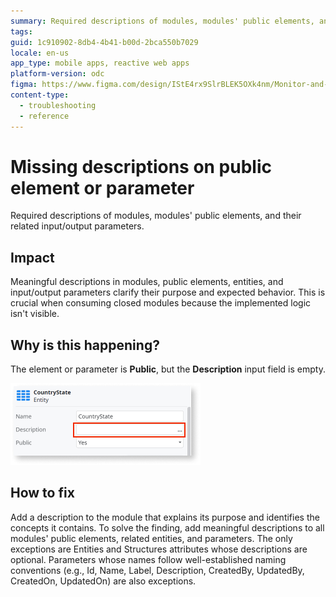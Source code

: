 ```yaml
---
summary: Required descriptions of modules, modules' public elements, and their related input/output parameters.
tags:
guid: 1c910902-8db4-4b41-b00d-2bca550b7029
locale: en-us
app_type: mobile apps, reactive web apps
platform-version: odc
figma: https://www.figma.com/design/IStE4rx9SlrBLEK5OXk4nm/Monitor-and-troubleshoot-apps?node-id=3523-110&node-type=CANVAS&t=fro20soaPpjjIXwf-0
content-type:
  - troubleshooting
  - reference
---
```


# Missing descriptions on public element or parameter

Required descriptions of modules, modules' public elements, and their related input/output parameters.

## Impact

Meaningful descriptions in modules, public elements, entities, and input/output parameters clarify their purpose and expected behavior. This is crucial when consuming closed modules because the implemented logic isn't visible.

## Why is this happening?

The element or parameter is **Public**, but the **Description** input field is empty.

![Screenshot showing a public element with an empty description field in a module.](images/odcs-public-description.png "Empty Description Field in Public Element")

## How to fix

Add a description to the module that explains its purpose and identifies the concepts it contains. To solve the finding, add meaningful descriptions to all modules' public elements, related entities, and parameters. The only exceptions are Entities and Structures attributes whose descriptions are optional. Parameters whose names follow well-established naming conventions (e.g., Id, Name, Label, Description, CreatedBy, UpdatedBy, CreatedOn, UpdatedOn) are also exceptions.
